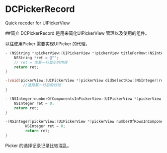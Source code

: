 # DCPickerRecord
Quick recoder for UIPickerView

##简介
DCPickerRecord 是用来简化UIPickerView 管理以及使用的组件。

以往使用Picker 需要实现UIPicker 的代理，


```objective-c
- (NSString *)pickerView:(UIPickerView *)pickerView titleForRow:(NSInteger)row forComponent:(NSInteger)component {
    NSString *ret = @"";
    // ret = 你某一行显示的内容
    return ret;
}

-(void)pickerView:(UIPickerView *)pickerView didSelectRow:(NSInteger)row inComponent:(NSInteger)component {
		//选择某一行后的行动
}

- (NSInteger)numberOfComponentsInPickerView:(UIPickerView *)pickerView {
    NSInteger ret = 0;	
    return ret;
}

-(NSInteger)pickerView:(UIPickerView *)pickerView numberOfRowsInComponent:(NSInteger)component {
		 NSInteger ret = 0;
		 return ret;
}
```

Picker 的选择记录记录比较混乱。